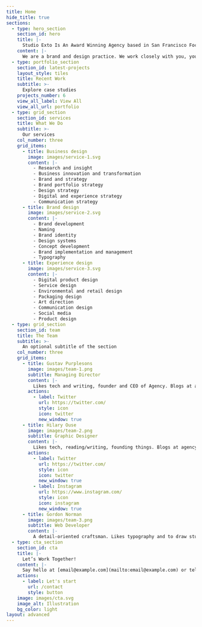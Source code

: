 ```yaml
---
title: Home
hide_title: true
sections:
  - type: hero_section
    section_id: hero
    title: |-
      Studio Exto Is An Award Winning Agency based in San Francisco Focusing on Digital, Identity, and Print Design.
    content: |-
      We are a brand and design practice. We work closely with you, your team to deliver inspiring work, which enables your organization to grow. [Lets talk](/contact/).
  - type: portfolio_section
    section_id: latest-projects
    layout_style: tiles
    title: Recent Work
    subtitle: >-
      Explore case studies
    projects_number: 6
    view_all_label: View All
    view_all_url: portfolio
  - type: grid_section
    section_id: services
    title: What We Do
    subtitle: >-
      Our services
    col_number: three
    grid_items:
      - title: Business design
        image: images/service-1.svg
        content: |-
          - Research and insight
          - Business innovation and transformation
          - Brand and strategy
          - Brand portfolio strategy
          - Design strategy
          - Digital and experience strategy
          - Communication strategy
      - title: Brand design
        image: images/service-2.svg
        content: |-
          - Brand development
          - Naming
          - Brand identity
          - Design systems
          - Concept development
          - Brand implementation and management
          - Typography
      - title: Experience design
        image: images/service-3.svg
        content: |-
          - Digital product design
          - Service design
          - Environmental and retail design
          - Packaging design
          - Art direction
          - Communication design
          - Social media
          - Product design
  - type: grid_section
    section_id: team
    title: The Team
    subtitle: >-
      An optional subtitle of the section
    col_number: three
    grid_items:
      - title: Gustav Purplesons
        image: images/team-1.png
        subtitle: Managing Director
        content: |-
          Likes tech and writing, founder and CEO of Agency. Blogs at agencyceo.dev.
        actions:
          - label: Twitter
            url: https://twitter.com/
            style: icon
            icon: twitter
            new_window: true
      - title: Hilary Ouse
        image: images/team-2.png
        subtitle: Graphic Designer
        content: |-
          Likes tech, reading/writing, founding things. Blogs at agencyname.io.
        actions:
          - label: Twitter
            url: https://twitter.com/
            style: icon
            icon: twitter
            new_window: true
          - label: Instagram
            url: https://www.instagram.com/
            style: icon
            icon: instagram
            new_window: true
      - title: Gordon Norman
        image: images/team-3.png
        subtitle: Web Developer
        content: |-
          A detail-oriented craftsman. Likes typography and to draw stuff.
  - type: cta_section
    section_id: cta
    title: |-
      Let’s Work Together!
    content: |-
      Say hello at [email@example.com](mailto:email@example.com) or tell us more about your project by getting started below.
    actions:
      - label: Let's start
        url: /contact
        style: button
    image: images/cta.svg
    image_alt: Illustration
    bg_color: light
layout: advanced
---
```

